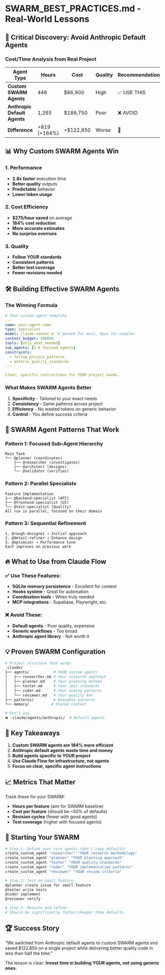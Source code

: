 # SWARM_BEST_PRACTICES.md - Real-World Lessons

## 🚨 Critical Discovery: Avoid Anthropic Default Agents

### Cost/Time Analysis from Real Project

| Agent Type | Hours | Cost | Quality | Recommendation |
|------------|-------|------|---------|----------------|
| **Custom SWARM Agents** | 446 | $66,900 | High | ✅ USE THIS |
| **Anthropic Default Agents** | 1,265 | $189,750 | Poor | ❌ AVOID |
| **Difference** | +819 (+184%) | +$122,850 | Worse | 🚨 |

## 📊 Why Custom SWARM Agents Win

### 1. Performance
- **2.8x faster** execution time
- **Better quality** outputs
- **Predictable** behavior
- **Lower token usage**

### 2. Cost Efficiency  
- **$275/hour saved** on average
- **184% cost reduction**
- **More accurate estimates**
- **No surprise overruns**

### 3. Quality
- **Follow YOUR standards**
- **Consistent patterns**
- **Better test coverage**
- **Fewer revisions needed**

## 🛠️ Building Effective SWARM Agents

### The Winning Formula

```yaml
# Your custom agent template
---
name: your-agent-name
type: specialist
model: claude-sonnet-4  # Sonnet for most, Opus for complex
context_budget: 200000
tools: [only_what_needed]
sub_agents: [2-6 focused agents]
constraints:
  - follow_project_patterns
  - enforce_quality_standards
---

Clear, specific instructions for YOUR project needs.
```

### What Makes SWARM Agents Better

1. **Specificity** - Tailored to your exact needs
2. **Consistency** - Same patterns across project
3. **Efficiency** - No wasted tokens on generic behavior
4. **Control** - You define success criteria

## 📝 SWARM Agent Patterns That Work

### Pattern 1: Focused Sub-Agent Hierarchy
```
Main Task
└── @planner (coordinates)
    ├── @researcher (investigates)
    ├── @architect (designs)
    └── @validator (verifies)
```

### Pattern 2: Parallel Specialists
```
Feature Implementation
├── @backend-specialist (API)
├── @frontend-specialist (UI)
└── @test-specialist (Quality)
All run in parallel, focused on their domain
```

### Pattern 3: Sequential Refinement
```
1. @rough-designer → Initial approach
2. @detail-refiner → Enhance design
3. @optimizer → Performance tune
Each improves on previous work
```

## 🔥 What to Use from Claude Flow

### ✅ Use These Features:
- **SQLite memory persistence** - Excellent for context
- **Hooks system** - Great for automation
- **Coordination tools** - When truly needed
- **MCP integrations** - Supabase, Playwright, etc.

### ❌ Avoid These:
- **Default agents** - Poor quality, expensive
- **Generic workflows** - Too broad
- **Anthropic agent library** - Not worth it

## 💡 Proven SWARM Configuration

```bash
# Project structure that works
.claude/
├── agents/           # YOUR custom agents
│   ├── researcher.md # Your research approach
│   ├── planner.md    # Your planning method
│   ├── tester.md     # Your test standards
│   ├── coder.md      # Your coding patterns
│   └── reviewer.md   # Your quality bar
├── patterns/         # Reusable patterns
└── memory/          # Shared context

# Don't use
❌ .claude/agents/anthropic/  # Default agents
```

## 🎯 Key Takeaways

1. **Custom SWARM agents are 184% more efficient**
2. **Anthropic default agents waste time and money**
3. **Build agents specific to YOUR project**
4. **Use Claude Flow for infrastructure, not agents**
5. **Focus on clear, specific agent instructions**

## 📈 Metrics That Matter

Track these for your SWARM:
- **Hours per feature** (aim for SWARM baseline)
- **Cost per feature** (should be ~50% of defaults)
- **Revision cycles** (fewer with good agents)
- **Test coverage** (higher with focused agents)

## 🚀 Starting Your SWARM

```bash
# Step 1: Define your core agents (don't copy defaults)
create_custom_agent "researcher" "YOUR research methodology"
create_custom_agent "planner" "YOUR planning approach"
create_custom_agent "tester" "YOUR quality standards"
create_custom_agent "coder" "YOUR implementation patterns"
create_custom_agent "reviewer" "YOUR review criteria"

# Step 2: Test on small feature
@planner create issue for small feature
@tester write tests
@coder implement
@reviewer verify

# Step 3: Measure and refine
# Should be significantly faster/cheaper than defaults
```

## 🏆 Success Story

"We switched from Anthropic default agents to custom SWARM agents and saved $122,850 on a single project while delivering better quality code in less than half the time."

The lesson is clear: **Invest time in building YOUR agents, not using generic ones.**